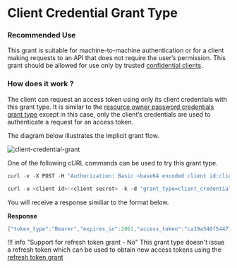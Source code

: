 # Client Credential Grant Type

### Recommended Use

This grant is suitable for machine-to-machine authentication or for a client making requests to an API that does not 
require the user’s permission. This grant should be allowed for use only by trusted [confidential clients](client-types.md).

### How does it work ?

The client can request an access token using only its client credentials with this grant type. It is similar to the 
[resource owner password credentials grant type](/references/concepts/authorization/resource-owner-grant) except in this case, only the client’s credentials 
are used to authenticate a request for an access token.

The diagram below illustrates the implicit grant flow.


![client-credential-grant](/assets/img/concepts/client-credential-flow.png)

One of the following cURL commands can be used to try this grant type.

``` java tab="Request 1"
curl -v -X POST -H "Authorization: Basic <base64 encoded client id:client secret value>" -k -d "grant_type=client_credentials" -H "Content-Type:application/x-www-form-urlencoded" <token_endpoint>
```

``` java tab="Request 2"
curl -u <client id>:<client secret> -k -d "grant_type=client_credentials" -H "Content-Type:application/x-www-form-urlencoded" <token_endpoint>
```

You will receive a response similiar to the format below.

**Response**

``` java
{"token_type":"Bearer","expires_in":2061,"access_token":"ca19a540f544777860e44e75f605d927"}
```

!!! info "Support for refresh token grant - No"
    This grant type doesn't issue a refresh token which can be used to obtain new access tokens using the [refresh token grant](refresh-token-grant.md)

